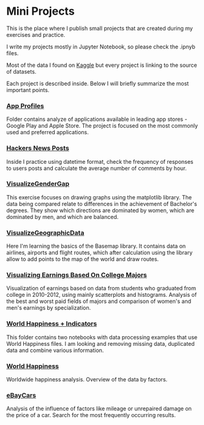 # Mini Projects

This is the place where I publish small projects that are created during my exercises and practice.

I write my projects mostly in Jupyter Notebook, so please check the .ipnyb files.

Most of the data I found on [Kaggle](https://www.kaggle.com/) but every project is linking to the source of datasets.

Each project is described inside. Below I will briefly summarize the most important points.

### [App Profiles](https://github.com/Ysbail/MiniProjects/tree/master/Apps%20Profile)

Folder contains analyze of applications available in leading app stores - Google Play and Apple Store. The project is focused on the most commonly used and preferred applications.

### [Hackers News Posts](https://github.com/Ysbail/MiniProjects/tree/master/Hackers%20News%20Posts)

Inside I practice using datetime format, check the frequency of responses to users posts and calculate the average number of comments by hour.

### [VisualizeGenderGap](https://github.com/Ysbail/MiniProjects/tree/master/VisualizeGenderGap)

This exercise focuses on drawing graphs using the matplotlib library. The data being compared relate to differences in the achievement of Bachelor's degrees. They show which directions are dominated by women, which are dominated by men, and which are balanced.

### [VisualizeGeographicData](https://github.com/Ysbail/MiniProjects/tree/master/VisualizeGeographicData)

Here I'm learning the basics of the Basemap library. It contains data on airlines, airports and flight routes, which after calculation using the library allow to add points to the map of the world and draw routes.

### [Visualizing Earnings Based On College Majors](https://github.com/Ysbail/MiniProjects/tree/master/Visualizing%20Earnings%20Based%20On%20College%20Majors)

Visualization of earnings based on data from students who graduated from college in 2010-2012, using mainly scatterplots and histograms. Analysis of the best and worst paid fields of majors and comparison of women's and men's earnings by specialization.

### [World Happiness + Indicators](https://github.com/Ysbail/MiniProjects/tree/master/World%20Happiness%20%2B%20Indicators)

This folder contains two notebooks with data processing examples that use World Happiness files. I am looking and removing missing data, duplicated data and combine various information.

### [World Happiness](https://github.com/Ysbail/MiniProjects/tree/master/World%20Happiness)

Worldwide happiness analysis. Overview of the data by factors.

### [eBayCars](https://github.com/Ysbail/MiniProjects/tree/master/eBayCars)

Analysis of the influence of factors like mileage or unrepaired damage on the price of a car. Search for the most frequently occurring results.
